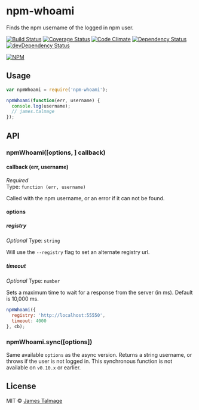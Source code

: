 # npm-whoami 

Finds the npm username of the logged in npm user.

[![Build Status](https://travis-ci.org/jamestalmage/npm-whoami.svg?branch=master)](https://travis-ci.org/jamestalmage/npm-whoami)
[![Coverage Status](https://coveralls.io/repos/jamestalmage/npm-whoami/badge.svg?branch=master&service=github)](https://coveralls.io/github/jamestalmage/npm-whoami?branch=master)
[![Code Climate](https://codeclimate.com/github/jamestalmage/npm-whoami/badges/gpa.svg)](https://codeclimate.com/github/jamestalmage/npm-whoami)
[![Dependency Status](https://david-dm.org/jamestalmage/npm-whoami.svg)](https://david-dm.org/jamestalmage/npm-whoami)
[![devDependency Status](https://david-dm.org/jamestalmage/npm-whoami/dev-status.svg)](https://david-dm.org/jamestalmage/npm-whoami#info=devDependencies)

[![NPM](https://nodei.co/npm/npm-whoami.png)](https://nodei.co/npm/npm-whoami/)

## Usage

```js
var npmWhoami = require('npm-whoami');

npmWhoami(function(err, username) {
  console.log(username);
  // james.talmage
});
```
## API

### npmWhoami([options, ] callback)

#### callback (err, username)

*Required*  
Type: `function (err, username)`

Called with the npm username, or an error if it can not be found.

#### options

##### registry

*Optional*
Type: `string`  

Will use the `--registry` flag to set an alternate registry url.
       
##### timeout

*Optional*
Type: `number`  

Sets a maximum time to wait for a response from the server (in ms).
Default is 10,000 ms.

```javascript
npmWhoami({
  registry: 'http://localhost:55550',
  timeout: 4000
}, cb);
```


### npmWhoami.sync([options])

Same available `options` as the async version.
Returns a string username, or throws if the user is not logged in.
This synchronous function is not available on `v0.10.x` or earlier.

## License

MIT © [James Talmage](http://github.com/jamestalmage)
